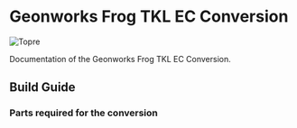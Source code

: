 # Geonworks Frog TKL EC Conversion

![Topre](Coldtop-Topre-1.jpg)

Documentation of the Geonworks Frog TKL EC Conversion. 

## Build Guide

### Parts required for the conversion
